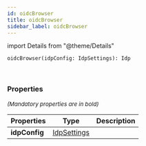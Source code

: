```yaml
---
id: oidcBrowser
title: oidcBrowser
sidebar_label: oidcBrowser
---
```


import Details from "@theme/Details"


```tsx
oidcBrowser(idpConfig: IdpSettings): Idp
```
<br/>



### Properties

<font size="2"><i>(Mandatory properties are in bold)</i></font>

| Properties | Type | Description |
| --------- | ---- | ----------- |
| **idpConfig** | [IdpSettings](/framework-api/interfaces/IdpSettings.md) |  |


